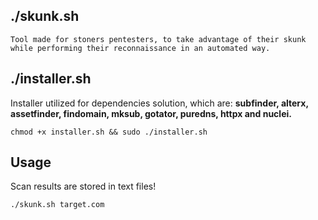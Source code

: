 ## ./skunk.sh

    Tool made for stoners pentesters, to take advantage of their skunk while performing their reconnaissance in an automated way.
    
## ./installer.sh

Installer utilized for dependencies solution, which are: **subfinder, alterx, assetfinder, findomain, mksub, gotator, puredns, httpx and nuclei.**

    chmod +x installer.sh && sudo ./installer.sh
    
## Usage

Scan results are stored in text files!

    ./skunk.sh target.com
